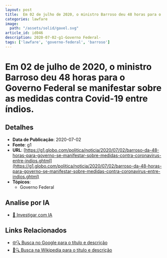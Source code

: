 ```yaml
---
layout: post
title:  Em 02 de julho de 2020, o ministro Barroso deu 48 horas para o Governo Federal se manifestar sobre as medidas contra Covid-19 entre índios.
categories: lawfare
image: 
  path: "/assets/solid/gavel.svg"
article_id: id046
description: 2020-07-02-g1-Governo Federal-
tags: ['lawfare', 'governo-federal', 'barroso']
---
```


# Em 02 de julho de 2020, o ministro Barroso deu 48 horas para o Governo Federal se manifestar sobre as medidas contra Covid-19 entre índios.

## Detalhes
- **Data de Publicação**: 2020-07-02
- **Fonte**: g1
- **URL**: [https://g1.globo.com/politica/noticia/2020/07/02/barroso-da-48-horas-para-governo-se-manifestar-sobre-medidas-contra-coronavirus-entre-indios.ghtml](https://g1.globo.com/politica/noticia/2020/07/02/barroso-da-48-horas-para-governo-se-manifestar-sobre-medidas-contra-coronavirus-entre-indios.ghtml)
- **Tópicos**:
  - Governo Federal

## Analise por IA
- [🤖 Investigar com IA](https://www.perplexity.ai/search?q=%22not%C3%ADcia%20artigo%20Brasil%22%20Em%2002%20de%20julho%20de%202020%2C%20o%20ministro%20Barroso%20deu%2048%20horas%20para%20o%20Governo%20Federal%20se%20manifestar%20sobre%20as%20medidas%20contra%20Covid-19%20entre%20%C3%ADndios.%20g1%202020-07-02)

## Links Relacionados
- [🌐🔍 Busca no Google para o título e descrição](https://www.google.com/search?q=%22not%C3%ADcia%20artigo%20Brasil%22%20Em%2002%20de%20julho%20de%202020%2C%20o%20ministro%20Barroso%20deu%2048%20horas%20para%20o%20Governo%20Federal%20se%20manifestar%20sobre%20as%20medidas%20contra%20Covid-19%20entre%20%C3%ADndios.%20g1%202020-07-02)
- [📖🔍 Busca na Wikipedia para o título e descrição](https://pt.wikipedia.org/w/index.php?search=%22not%C3%ADcia%20artigo%20Brasil%22%20Em%2002%20de%20julho%20de%202020%2C%20o%20ministro%20Barroso%20deu%2048%20horas%20para%20o%20Governo%20Federal%20se%20manifestar%20sobre%20as%20medidas%20contra%20Covid-19%20entre%20%C3%ADndios.%20g1%202020-07-02)

